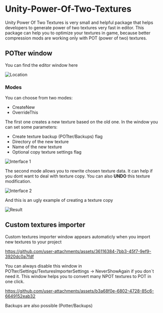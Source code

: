 # Unity-Power-Of-Two-Textures
Unity Power Of Two Textures is very small and helpful package that helps developers to generate power of two textures very fast in editor.
This package can help you to optimize your textures in game, because better compression mods are working only with POT (power of two) textures.

## POTter window

You can find the editor window here

![Location](https://github.com/user-attachments/assets/d90e1466-40e1-43f5-a008-9d5050d0f03f)

### Modes
You can choose from two modes:
* CreateNew
* OverrideThis

The first one creates a new texture based on the old one.
In the window you can set some parameters:
* Create texture backup (POTter/Backups) flag
* Directory of the new texture
* Name of the new texture
* Optional copy texture settings flag

![Interface 1](https://github.com/user-attachments/assets/ae5f5730-6736-45c7-a691-b8c3d6f4efbe)

The second mode allows you to rewrite chosen texture data. It can help if you dont want to deal with texture copy.
You can also **UNDO** this texture modification.

![Interface 2](https://github.com/user-attachments/assets/1e158411-5b45-4a81-a484-994221ff7c9c)

And this is an ugly example of creating a texture copy

![Result](https://github.com/user-attachments/assets/4dd61912-be90-4c64-87e4-1d072fbb888d)

## Custom textures importer

Custom textures importer window appears automaticly when you import new textures to your project

https://github.com/user-attachments/assets/36116384-7bb3-45f7-9ef9-3920dc0a7fdf

You can always disable this window in POTter/Settings/TexturesImporterSettings -> NeverShowAgain if you don`t need it.
This window helps you to convert many NPOT textures to POT in one click.

https://github.com/user-attachments/assets/b3a68f0e-6802-4728-85c6-6649152eab32

Backups are also possible (Potter/Backups)




